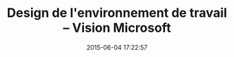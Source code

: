 ---
layout: video
title:  "Design de l'environnement de travail – Vision Microsoft"
date:   2015-06-04 17:22:57
path1: videos
path2: design
path3:
category: videos
tags:
- design
- ux-design
intro: "Comment les nouvelles technologies peuvent transformer notre manière de travailler dans 5 ou 10 ans ? Tout au long de la vidéo, Microsoft explore comment les interfaces omniprésentes à travers des outils et des services nous guiderons dans notre quotidien au bureau."
description: "Comment les nouvelles technologies peuvent transformer notre manière de travailler dans 5 ou 10 ans ? Microsoft nous dévoille sa vision pour la prochaine décennie."
id-youtube: w-tFdreZB94
viaurl: http://www.microsoft.com/enterprise/productivityvision/default.aspx#fbid=sK15kuRD76x
viatitle: microsoft
---